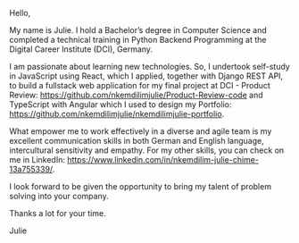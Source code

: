 
Hello,

My name is Julie. I hold a Bachelor’s degree in Computer Science and completed a technical training in Python Backend Programming at the Digital Career Institute (DCI), Germany.

I am  passionate about learning new technologies. So, I undertook self-study in JavaScript using React, which I applied, together with Django REST API,  to build a fullstack web application for my final project at DCI - Product Review: https://github.com/nkemdilimjulie/Product-Review-code and TypeScript with Angular which I used to design my Portfolio: https://github.com/nkemdilimjulie/nkemdilimjulie-portfolio.

What empower me to work effectively in a diverse and agile team is my excellent communication skills in both German and English language, intercultural sensitivity and empathy. For my other skills, you can check on me in LinkedIn: https://www.linkedin.com/in/nkemdilim-julie-chime-13a755339/. 

I look forward to be given the opportunity to bring my talent of problem solving into your company.

Thanks a lot for your time.

Julie
